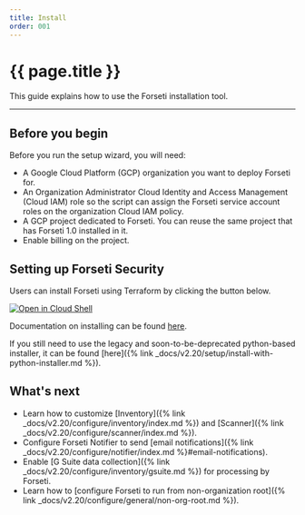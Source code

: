 ```yaml
---
title: Install
order: 001
---
```


# {{ page.title }}

This guide explains how to use the Forseti installation tool.

---

## Before you begin

Before you run the setup wizard, you will need:

* A Google Cloud Platform (GCP) organization you want to deploy
  Forseti for.
* An Organization Administrator Cloud Identity and Access Management (Cloud IAM)
  role so the script can assign the Forseti service account roles on the
organization Cloud IAM policy.
* A GCP project dedicated to Forseti. You can reuse the same project that has
  Forseti 1.0 installed in it.
* Enable billing on the project.

## Setting up Forseti Security

Users can install Forseti using Terraform by clicking the button below.

[![Open in Cloud Shell](https://gstatic.com/cloudssh/images/open-btn.svg)](https://console.cloud.google.com/cloudshell/open?cloudshell_git_repo=https%3A%2F%2Fgithub.com%2Fforseti-security%2Fterraform-google-forseti.git&cloudshell_git_branch=master&cloudshell_working_dir=examples/install_simple&cloudshell_image=gcr.io%2Fgraphite-cloud-shell-images%2Fterraform%3Alatest&cloudshell_tutorial=.%2Ftutorial.md)

Documentation on installing can be found [here](https://registry.terraform.io/modules/terraform-google-modules/forseti/google).

If you still need to use the legacy and soon-to-be-deprecated python-based
installer, it can be found [here]({% link _docs/v2.20/setup/install-with-python-installer.md %}).

## What's next

* Learn how to customize
  [Inventory]({% link _docs/v2.20/configure/inventory/index.md %}) and
  [Scanner]({% link _docs/v2.20/configure/scanner/index.md %}).
* Configure Forseti Notifier to send
  [email notifications]({% link _docs/v2.20/configure/notifier/index.md %}#email-notifications).
* Enable
  [G Suite data collection]({% link _docs/v2.20/configure/inventory/gsuite.md %})
  for processing by Forseti.
* Learn how to [configure Forseti to run from non-organization
  root]({% link _docs/v2.20/configure/general/non-org-root.md %}).
  
